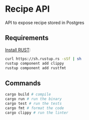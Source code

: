 # Recipe API

API to expose recipe stored in Postgres

## Requirements

[Install RUST](https://www.rust-lang.org/en-US/install.html):

```sh
curl https://sh.rustup.rs -sSf | sh
rustup component add clippy
rustup component add rustfmt
```

## Commands

```sh
cargo build # compile
cargo run # run the binary
cargo test # run the tests
cargo fmt # format the code
cargo clippy # run the linter
```
